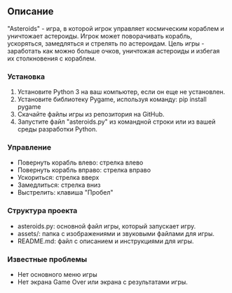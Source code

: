 ## Описание

"Asteroids" - игра, в которой игрок управляет космическим кораблем и уничтожает астероиды. Игрок может поворачивать корабль, ускоряться, замедляться и стрелять по астероидам. Цель игры - заработать как можно больше очков, уничтожая астероиды и избегая их столкновения с кораблем.

### Установка

1. Установите Python 3 на ваш компьютер, если он еще не установлен.
2. Установите библиотеку Pygame, используя команду: pip install pygame
3. Скачайте файлы игры из репозитория на GitHub.
4. Запустите файл "asteroids.py" из командной строки или из вашей среды разработки Python.

### Управление

* Повернуть корабль влево: стрелка влево
* Повернуть корабль вправо: стрелка вправо
* Ускориться: стрелка вверх
* Замедлиться: стрелка вниз
* Выстрелить: клавиша "Пробел"

### Структура проекта

* asteroids.py: основной файл игры, который запускает игру.
* assets/: папка с изображениями и звуковыми файлами для игры.
* README.md: файл с описанием и инструкциями для игры.

### Известные проблемы

* Нет основного меню игры
* Нет экрана Game Over или экрана с результатами игры.
